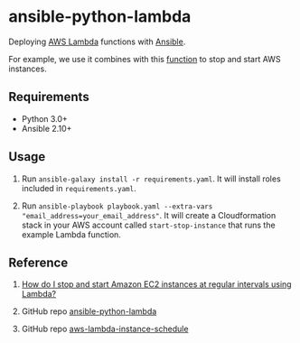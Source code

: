 ansible-python-lambda
=====================

Deploying [AWS Lambda][lambda] functions with [Ansible][ansible].

For example, we use it combines with this [function][function] to stop and start AWS instances.

Requirements
------------

* Python 3.0+
* Ansible 2.10+

Usage
-----

1. Run `ansible-galaxy install -r requirements.yaml`. It will install roles included in `requirements.yaml`.

1. Run `ansible-playbook playbook.yaml --extra-vars "email_address=your_email_address"`. It will create a Cloudformation stack
   in your AWS account called `start-stop-instance` that runs the example Lambda
   function.

Reference
---

1. [How do I stop and start Amazon EC2 instances at regular intervals using Lambda?
][aws]

1. GitHub repo [ansible-python-lambda][github]

1. GitHub repo [aws-lambda-instance-schedule][example]

[aws]: https://aws.amazon.com/premiumsupport/knowledge-center/start-stop-lambda-cloudwatch/
[lambda]: https://aws.amazon.com/lambda/
[ansible]: https://www.ansible.com/
[github]: https://github.com/YPlan/ansible-python-lambda
[example]: https://github.com/1Strategy/aws-lambda-instance-schedule
[function]: https://github.com/BoxingP/aws-lambda-python-function
